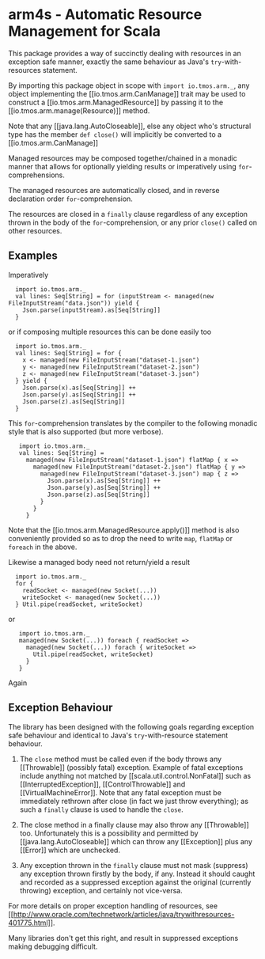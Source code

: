 # arm4s - Automatic Resource Management for Scala

This package provides a way of succinctly dealing with resources in an exception safe manner,
exactly the same behaviour as Java's `try`-with-resources statement.

By importing this package object in scope with `import io.tmos.arm._`, any object
implementing the [[io.tmos.arm.CanManage]] trait may be used to construct
a [[io.tmos.arm.ManagedResource]] by passing it to the [[io.tmos.arm.manage(Resource)]] method.

Note that any [[java.lang.AutoCloseable]], else any object who's structural type
has the member `def close()` will implicitly be converted to a [[io.tmos.arm.CanManage]]

Managed resources may be composed together/chained in a monadic manner that allows for optionally yielding
results or imperatively using `for`-comprehensions.

The managed resources are automatically closed, and in reverse declaration order `for`-comprehension.

The resources are closed in a `finally` clause regardless of any exception thrown in the body of the
`for`-comprehension, or any prior `close()` called on other resources.

## Examples
Imperatively
```
  import io.tmos.arm._
  val lines: Seq[String] = for (inputStream <- managed(new FileInputStream("data.json")) yield {
    Json.parse(inputStream).as[Seq[String]]
  }
```

or if composing multiple resources this can be done easily too
```
  import io.tmos.arm._
  val lines: Seq[String] = for {
    x <- managed(new FileInputStream("dataset-1.json")
    y <- managed(new FileInputStream("dataset-2.json")
    z <- managed(new FileInputStream("dataset-3.json")
  } yield {
    Json.parse(x).as[Seq[String]] ++
    Json.parse(y).as[Seq[String]] ++
    Json.parse(z).as[Seq[String]]
  }
```

This `for`-comprehension translates by the compiler to the following monadic style that is also supported
(but more verbose).
```
   import io.tmos.arm._
   val lines: Seq[String] =
     managed(new FileInputStream("dataset-1.json") flatMap { x =>
       managed(new FileInputStream("dataset-2.json") flatMap { y =>
         managed(new FileInputStream("dataset-3.json") map { z =>
           Json.parse(x).as[Seq[String]] ++
           Json.parse(y).as[Seq[String]] ++
           Json.parse(z).as[Seq[String]]
         }
       }
     }
```

Note that the [[io.tmos.arm.ManagedResource.apply()]] method is also conveniently provided so as to drop
the need to write `map`, `flatMap` or `foreach` in the above.

Likewise a managed body need not return/yield a result
```
  import io.tmos.arm._
  for {
    readSocket <- managed(new Socket(...))
    writeSocket <- managed(new Socket(...))
  } Util.pipe(readSocket, writeSocket)
```

or
```
   import io.tmos.arm._
   managed(new Socket(...)) foreach { readSocket =>
     managed(new Socket(...)) forach { writeSocket =>
       Util.pipe(readSocket, writeSocket)
     }
   }
```
Again


## Exception Behaviour
The library has been designed with the following goals regarding exception safe behaviour and identical to
Java's `try`-with-resource statement behaviour.

1. The `close` method must be called even if the body throws any [[Throwable]] (possibly fatal) exception.
   Example of fatal exceptions include anything not matched by [[scala.util.control.NonFatal]] such as
   [[InterruptedException]], [[ControlThrowable]] and [[VirtualMachineError]]. Note that any fatal exception must
   be immediately rethrown after close (in fact we just throw everything); as such a `finally` clause is used to
   handle the `close`.

2. The close method in a finally clause may also throw any [[Throwable]] too. Unfortunately this is a possibility
   and permitted by [[java.lang.AutoCloseable]] which can throw any [[Exception]] plus any [[Error]] which are
   unchecked.

3. Any exception thrown in the `finally` clause must not mask (suppress) any exception thrown firstly by the body,
   if any. Instead it should caught and recorded as a suppressed exception against the original (currently throwing)
   exception, and certainly not vice-versa.

For more details on proper exception handling of resources, see
[[http://www.oracle.com/technetwork/articles/java/trywithresources-401775.html]].

Many libraries don't get this right, and result in suppressed exceptions making debugging difficult.
